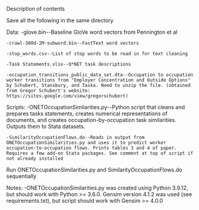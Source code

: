 Description of contents

Save all the following in the same directory

Data:
	-glove.bin--Baseline GloVe word vectors from Pennington et al
	
	-crawl-300d-2M-subword.bin--FastText word vectors 
	
	-stop_words.csv--List of stop words to be read in for text cleaning
	
	-Task Statements.xlsx--O*NET task descriptions
	
	-occupation_transitions_public_data_set.dta--Occupation to occupation worker transitions from "Employer Concentration and Outside Options" by Schubert, Stansbury, and Taska. Need to unzip the file. (obtained from Gregor Schubert's website: https://sites.google.com/view/gregorschubert) 

Scripts:
	-ONETOccupationSimilarities.py--Python script that cleans and prepares tasks statements, creates numerical representations of documents, and creates occupation-by-occupation task similarities. Outputs them to Stata datasets. 

	-SimilarityOccupationFlows.do--Reads in output from ONETOccupationSimilarities.py and uses it to predict worker occupation-to-occupation flows. Prints tables 3 and 4 of paper. Requires a few add-on Stata packages. See comment at top of script if not already installed
	
Run ONETOccupationSimilarities.py and SimilarityOccupationFlows.do sequentially 

Notes: 
	-ONETOccupationSimilarities.py was created using Python 3.9.12, but should work with Python >= 3.6.0. Gensim version 4.1.2 was used (see requirements.txt), but script should work with Gensim >= 4.0.0 
